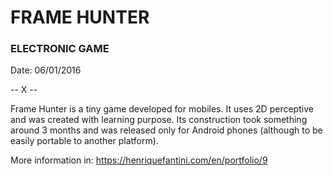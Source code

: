 # FRAME HUNTER
### ELECTRONIC GAME

Date: 06/01/2016


-- X --

Frame Hunter is a tiny game developed for mobiles. It uses 2D perceptive and was created with learning purpose. Its construction took something around 3 months and was released only for Android phones (although to be easily portable to another platform).

More information in: https://henriquefantini.com/en/portfolio/9
